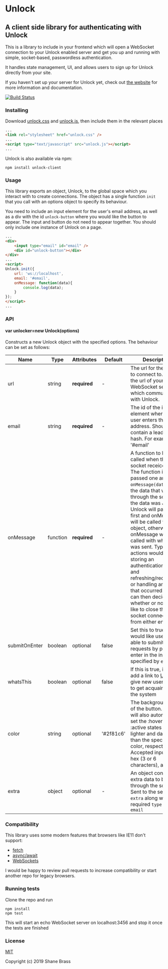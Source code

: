 # Unlock

## A client side library for authenticating with Unlock
This is a library to include in your frontend which will open a WebSocket connection to your Unlock enabled server and get you up and running with simple, socket-based, passwordless authentication.

It handles state management, UI, and allows users to sign up for Unlock directly from your site.

If you haven't set up your server for Unlock yet, check out [the website](https://www.unlock-auth.com/documentation) for more information and documentation.

[![Build Status](https://travis-ci.org/GuyShane/UnlockClient.svg?branch=master)](https://travis-ci.org/GuyShane/UnlockClient)

### Installing
Download [unlock.css](https://raw.githubusercontent.com/GuyShane/UnlockClient/master/dist/unlock.css) and [unlock.js](https://raw.githubusercontent.com/GuyShane/UnlockClient/master/dist/unlock.js), then include them in the relevant places
```html
...
<link rel="stylesheet" href="unlock.css" />
...
<script type="text/javascript" src="unlock.js"></script>
...
```

Unlock is also available via npm:

`npm install unlock-client`

### Usage
This library exports an object, Unlock, to the global space which you interact with to create connections. The object has a single function `init` that you call with an options object to specify its behaviour.

You need to include an input element for the user's email address, as well as a div with the id `unlock-button` where you would like the button to appear. The input and button do not need to appear together. You should only include one instance of Unlock on a page.
```html
...
<div>
    <input type="email" id="email" />
    <div id="unlock-button"></div>
</div>
...
<script>
Unlock.init({
    url: 'ws://localhost',
    email: '#email',
    onMessage: function(data){
        console.log(data);
    }
});
</script>
...
```

### API

#### var unlocker=new Unlock(options)
Constructs a new Unlock object with the specified options. The behaviour can be set as follows:

| Name | Type | Attributes | Default | Description |
| ---- | ---- | ---------- | ------- | ----------- |
| url | string | **required** | - | The url for the socket to connect to. This is the url of your WebSocket server which communicates with Unlock. |
| email | string | **required** | - | The id of the input element where the user enters their email address. Should contain a leading hash. For example: '#email' |
| onMessage | function | **required** | - | A function to be called when the socket receices data. The function is passed one argument: `onMessage(data)` It is the data that was sent through the socket. If the data was JSON, Unlock will parse it first and onMessage will be called with the object, otherwise onMessage will be called with whatever was sent. Typical actions would be storing an authentication cookie and refreshing/redirecting, or handling any errors that occurred. You can then decide whether or not you'd like to close the socket connection from either end. |
| submitOnEnter | boolean | optional | false | Set this to true if you would like users to be able to submit Unlock requests by pressing enter in the input specified by `email` |
| whatsThis | boolean | optional | false | If this is true, it will add a link to [Unlock](https://www.unlock-auth.com) to give new users a way to get acquainted with the system |
| color | string | optional | '#2f81c6' | The background color of the button. Unlock will also automatically set the :hover and :active states to be lighter and darker than the specified color, respectively. Accepted inputs are hex (3 or 6 characters), and rgb() |
| extra | object | optional | - | An object containing extra data to be sent through the socket. Sent to the server as `extra` along with the required `type` and `email` |

### Compatibility
This library uses some modern features that browsers like IE11 don't support:
- [fetch](https://caniuse.com/#feat=fetch)
- [async/await](https://caniuse.com/#feat=async-functions)
- [WebSockets](https://caniuse.com/#feat=websockets)

I would be happy to review pull requests to increase compatibility or start another repo for legacy browsers.

### Running tests
Clone the repo and run
```
npm install
npm test
```
This will start an echo WebSocket server on localhost:3456 and stop it once the tests are finished

### License
[MIT](https://opensource.org/licenses/MIT)

Copyright (c) 2019 Shane Brass
